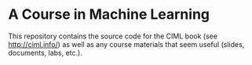 # A Course in Machine Learning

This repository contains the source code for the CIML book (see http://ciml.info/) as well as any course materials that seem useful (slides, documents, labs, etc.).
